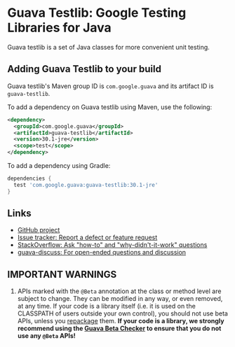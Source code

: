 # Guava Testlib: Google Testing Libraries for Java

Guava testlib is a set of Java classes for more convenient
unit testing.

## Adding Guava Testlib to your build

Guava testlib's Maven group ID is `com.google.guava` and its artifact ID is `guava-testlib`.

To add a dependency on Guava testlib using Maven, use the following:

```xml
<dependency>
  <groupId>com.google.guava</groupId>
  <artifactId>guava-testlib</artifactId>
  <version>30.1-jre</version>
  <scope>test</scope>
</dependency>
```

To add a dependency using Gradle:

```gradle
dependencies {
  test 'com.google.guava:guava-testlib:30.1-jre'
}
```

## Links

- [GitHub project](https://github.com/google/guava)
- [Issue tracker: Report a defect or feature request](https://github.com/google/guava/issues/new)
- [StackOverflow: Ask "how-to" and "why-didn't-it-work" questions](https://stackoverflow.com/questions/ask?tags=guava+java)
- [guava-discuss: For open-ended questions and discussion](http://groups.google.com/group/guava-discuss)

## IMPORTANT WARNINGS

1. APIs marked with the `@Beta` annotation at the class or method level
are subject to change. They can be modified in any way, or even
removed, at any time. If your code is a library itself (i.e. it is
used on the CLASSPATH of users outside your own control), you should
not use beta APIs, unless you [repackage] them. **If your
code is a library, we strongly recommend using the [Guava Beta Checker] to
ensure that you do not use any `@Beta` APIs!**

[Guava Beta Checker]: https://github.com/google/guava-beta-checker

<!-- References -->

[repackage]: https://github.com/google/guava/wiki/UseGuavaInYourBuild#what-if-i-want-to-use-beta-apis-from-a-library-that-people-use-as-a-dependency
